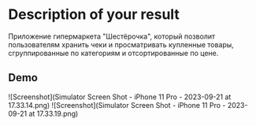 # Description of your result
Приложение гипермаркета "Шестёрочка", который позволит пользователям хранить чеки и просматривать купленные товары, сгруппированные по категориям и отсортированные по цене.
## Demo

![Screenshot](Simulator Screen Shot - iPhone 11 Pro - 2023-09-21 at 17.33.14.png)
![Screenshot](Simulator Screen Shot - iPhone 11 Pro - 2023-09-21 at 17.33.19.png)